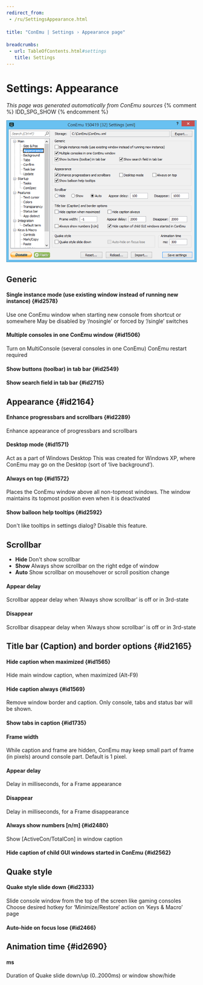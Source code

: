 ```yaml
---
redirect_from:
 - /ru/SettingsAppearance.html

title: "ConEmu | Settings › Appearance page"

breadcrumbs:
 - url: TableOfContents.html#settings
   title: Settings
---
```


# Settings: Appearance

*This page was generated automatically from ConEmu sources*
{% comment %} IDD_SPG_SHOW {% endcomment %}

![ConEmu Settings: Appearance](/img/Settings-Appearance.png)



## Generic

#### Single instance mode (use existing window instead of running new instance)  {#id2578}
Use one ConEmu window when starting new console from shortcut or somewhere May be disabled by ‘/nosingle’ or forced by ‘/single’ switches

#### Multiple consoles in one ConEmu window  {#id1506}
Turn on MultiConsole (several consoles in one ConEmu) ConEmu restart required

#### Show buttons (toolbar) in tab bar  {#id2549}


#### Show search field in tab bar  {#id2715}




## Appearance  {#id2164}

#### Enhance progressbars and scrollbars  {#id2289}
Enhance appearance of progressbars and scrollbars

#### Desktop mode  {#id1571}
Act as a part of Windows Desktop This was created for Windows XP,
where ConEmu may go on the Desktop (sort of ‘live background’).

#### Always on top  {#id1572}
Places the ConEmu window above all non-topmost windows. The window maintains its topmost position even when it is deactivated

#### Show balloon help tooltips  {#id2592}
Don't like tooltips in settings dialog? Disable this feature.



## Scrollbar




* **Hide** Don't show scrollbar
* **Show** Always show scrollbar on the right edge of window
* **Auto** Show scrollbar on mousehover or scroll position change




#### Appear delay
Scrollbar appear delay when ‘Always show scrollbar’ is off or in 3rd-state

#### Disappear
Scrollbar disappear delay when ‘Always show scrollbar’ is off or in 3rd-state



## Title bar (Caption) and border options  {#id2165}

#### Hide caption when maximized  {#id1565}
Hide main window caption, when maximized (Alt-F9)

#### Hide caption always  {#id1569}
Remove window border and caption. Only console, tabs and status bar will be shown.

#### Show tabs in caption  {#id1735}


#### Frame width
While caption and frame are hidden, ConEmu may keep small part of frame (in pixels) around console part. Default is 1 pixel.

#### Appear delay
Delay in milliseconds, for a Frame appearance

#### Disappear
Delay in milliseconds, for a Frame disappearance

#### Always show numbers [n/m]  {#id2480}
Show [ActiveCon/TotalCon] in window caption

#### Hide caption of child GUI windows started in ConEmu  {#id2562}




## Quake style

#### Quake style slide down  {#id2333}
Slide console window from the top of the screen like gaming consoles Choose desired hotkey for ‘Minimize/Restore’ action on ‘Keys & Macro’ page

#### Auto-hide on focus lose  {#id2466}




## Animation time  {#id2690}



#### ms
Duration of Quake slide down/up (0..2000ms) or window show/hide



